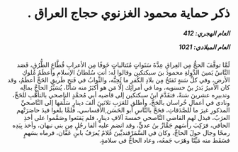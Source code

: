 <h1 dir="rtl">ذكر حماية محمود الغزنوي حجاج العراق .</h1>

<h5 dir="rtl">العام الهجري:  412

العام الميلادي: 1021

</h5>

<p dir="rtl">لَمَّا توقَّفَ الحجُّ مِن العِراقِ عِدَّةَ سَنَواتٍ مُتَتالياتٍ خَوفًا مِن الأعرابِ قُطَّاعِ الطُّرُقِ، قَصَد النَّاسُ يَمينَ الدَّولةِ محمودَ بنَ سبكتكين وقالوا له: أنت سُلطانُ الإسلامِ وأعظَمُ مُلوكِ الأرض، وفي كلِّ سَنةٍ تَفتَحُ مِن بلادِ الكُفرِ ما تُحِبُّه، والثَّوابُ في فَتحِ طَريقِ الحَجِّ أعظَمُ، وقد كان الأميرُ بَدرُ بنُ حسنويه، وما في أمرائِك إلَّا مَن هو أكبَرُ منه شأنًا، يُسَيِّرُ الحاجَّ بمالِه وتدبيرِه عشرينَ سَنةً، فتقَدَّمَ ابنُ سبكتكين إلى قاضيه أبي مُحمَّدٍ الناصحي بالتأهُّبِ للحَجِّ، ونادى في أعمالِ خُراسان بالحَجِّ، وأطلق للعَرَبِ ثلاثينَ ألفَ دينارٍ سَلَّمَها إلى النَّاصحيِّ المذكورِ غيرَ ما للصَّدَقاتِ، فحَجَّ بالنَّاسِ أبو الحَسَن ِالأقساسي، فلمَّا بلغوا فيدَ حاصَرَتْهم العرَبُ، فبذل لهم القاضي النَّاصحي خمسةَ آلافِ دينارٍ، فلم يَقنَعوا وصَمَّموا على أخذِ الحافي، فرَكِبَ رأسَهم جَمَّازُ بنُ عديٍّ، وقد انضم عليه ألفا رجُلٍ مِن بني نبهان، وأخذ بِيَدِه رمحًا وجال حولَ الحاجِّ، وكان في السَّمَرْقنديِّينَ غُلامٌ يُعرَفُ بابنِ عَفَّان، فرماه بسَهمٍ فسَقَط منه مَيِّتًا وهَرَب جَمعُه، وعاد الحاجُّ في سلامةٍ.</p></br>
